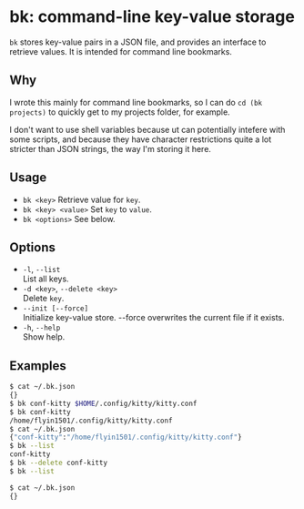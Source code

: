 # bk: command-line key-value storage

`bk` stores key-value pairs in a JSON file, and provides an interface to retrieve values. It is intended for command line bookmarks.

## Why

I wrote this mainly for command line bookmarks, so I can do `cd (bk projects)` to quickly get to my projects folder, for example.

I don't want to use shell variables because ut can potentially intefere with some scripts, and because they have character restrictions quite a lot stricter than JSON strings, the way I'm storing it here.

## Usage

- `bk <key>`
    Retrieve value for `key`.
- `bk <key> <value>`
    Set `key` to `value`.
- `bk <options>`
    See below.

## Options

- `-l`, `--list`  
    List all keys.
- `-d <key>`, `--delete <key>`  
    Delete `key`.
- `--init [--force]`  
    Initialize key-value store.
    --force overwrites the current file if it exists.
- `-h`, `--help`  
    Show help.

## Examples
```sh
$ cat ~/.bk.json
{}
$ bk conf-kitty $HOME/.config/kitty/kitty.conf
$ bk conf-kitty
/home/flyin1501/.config/kitty/kitty.conf
$ cat ~/.bk.json
{"conf-kitty":"/home/flyin1501/.config/kitty/kitty.conf"}
$ bk --list
conf-kitty
$ bk --delete conf-kitty
$ bk --list

$ cat ~/.bk.json
{}
```
